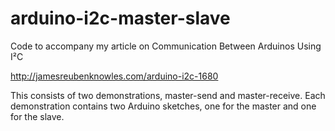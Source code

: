 arduino-i2c-master-slave
========================

Code to accompany my article on Communication Between Arduinos Using I²C

http://jamesreubenknowles.com/arduino-i2c-1680

This consists of two demonstrations, master-send and master-receive. 
Each demonstration contains two Arduino sketches, one for the master and one for the slave. 

